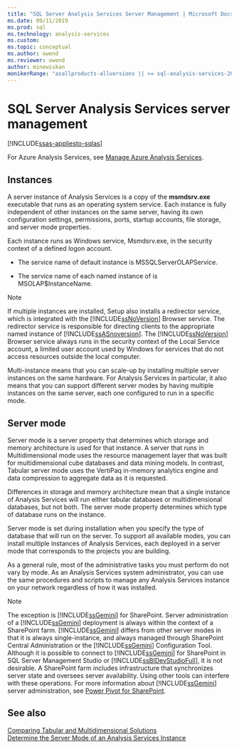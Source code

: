 ```yaml
---
title: "SQL Server Analysis Services Server Management | Microsoft Docs"
ms.date: 09/11/2019
ms.prod: sql
ms.technology: analysis-services
ms.custom:
ms.topic: conceptual
ms.author: owend
ms.reviewer: owend
author: minewiskan
monikerRange: "asallproducts-allversions || >= sql-analysis-services-2016"
---
```

# SQL Server Analysis Services server management
[!INCLUDE[ssas-appliesto-sqlas](../includes/ssas-appliesto-sqlas.md)]

For Azure Analysis Services, see [Manage Azure Analysis Services](https://docs.microsoft.com/azure/analysis-services/analysis-services-manage).

## Instances

  A server instance of Analysis Services is a copy of the **msmdsrv.exe** executable that runs as an operating system service. Each instance is fully independent of other instances on the same server, having its own configuration settings, permissions, ports, startup accounts, file storage, and server mode properties.  
  
 Each instance runs as Windows service, Msmdsrv.exe, in the security context of a defined logon account.  
  
-   The service name of default instance is MSSQLServerOLAPService.  
  
-   The service name of each named instance of is MSOLAP$InstanceName.  
  
> [!NOTE]  
>  If multiple instances are installed, Setup also installs a redirector service, which is integrated with the [!INCLUDE[ssNoVersion](../includes/ssnoversion-md.md)] Browser service. The redirector service is responsible for directing clients to the appropriate named instance of [!INCLUDE[ssASnoversion](../includes/ssasnoversion-md.md)]. The [!INCLUDE[ssNoVersion](../includes/ssnoversion-md.md)] Browser service always runs in the security context of the Local Service account, a limited user account used by Windows for services that do not access resources outside the local computer.  
  
 Multi-instance means that you can scale-up by installing multiple server instances on the same hardware. For Analysis Services in particular, it also means that you can support different server modes by having multiple instances on the same server, each one configured to run in a specific mode.  

## Server mode
  
 Server mode is a server property that determines which storage and memory architecture is used for that instance. A server that runs in Multidimensional mode uses the resource management layer that was built for multidimensional cube databases and data mining models. In contrast, Tabular server mode uses the VertiPaq in-memory analytics engine and data compression to aggregate data as it is requested.  
  
 Differences in storage and memory architecture mean that a single instance of Analysis Services will run either tabular databases or multidimensional databases, but not both. The server mode property determines which type of database runs on the instance.  
  
 Server mode is set during installation when you specify the type of database that will run on the server. To support all available modes, you can install multiple instances of Analysis Services, each deployed in a server mode that corresponds to the projects you are building.  
  
 As a general rule, most of the administrative tasks you must perform do not vary by mode. As an Analysis Services system administrator, you can use the same procedures and scripts to manage any Analysis Services instance on your network regardless of how it was installed.  
  
> [!NOTE]  
>  The exception is [!INCLUDE[ssGemini](../includes/ssgemini-md.md)] for SharePoint. Server administration of a [!INCLUDE[ssGemini](../includes/ssgemini-md.md)] deployment is always within the context of a SharePoint farm. [!INCLUDE[ssGemini](../includes/ssgemini-md.md)] differs from other server modes in that it is always single-instance, and always managed through SharePoint Central Administration or the [!INCLUDE[ssGemini](../includes/ssgemini-md.md)] Configuration Tool. Although it is possible to connect to [!INCLUDE[ssGemini](../includes/ssgemini-md.md)] for SharePoint in SQL Server Management Studio or [!INCLUDE[ssBIDevStudioFull](../includes/ssbidevstudiofull-md.md)], it is not desirable. A SharePoint farm includes infrastructure that synchronizes server state and oversees server availability. Using other tools can interfere with these operations. For more information about [!INCLUDE[ssGemini](../includes/ssgemini-md.md)] server administration, see [Power Pivot for SharePoint](../power-pivot-for-sharepoint-ssas.md).  
  
  
  
## See also  
 [Comparing Tabular and Multidimensional Solutions](../../analysis-services/comparing-tabular-and-multidimensional-solutions-ssas.md)   
 [Determine the Server Mode of an Analysis Services Instance](../../analysis-services/instances/determine-the-server-mode-of-an-analysis-services-instance.md)  
  
  
